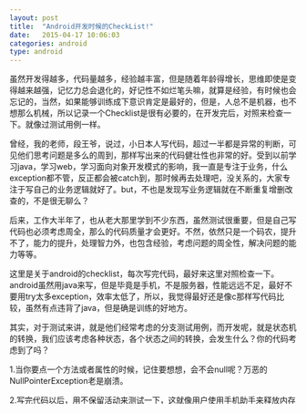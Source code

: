 ```yaml
---
layout: post
title:  "Android开发时候的CheckList!"
date:   2015-04-17 10:06:03
categories: android
type: android
---
```


虽然开发得越多，代码量越多，经验越丰富，但是随着年龄得增长，思维即使是变得越来越强，记忆力总会退化的，好记性不如烂笔头嘛，就算是经验，有时候也会忘记的，当然，如果能够训练成下意识肯定是最好的，但是，人总不是机器，也不想那么机械，所以记录一个Checklist是很有必要的，在开发完后，对照来检查一下。就像过测试用例一样。

曾经，我的老师，段王爷，说过，小日本人写代码，超过一半都是异常的判断，可见他们思考问题是多么的周到，那样写出来的代码健壮性也非常的好。受到以前学习java，学习web，学习面向对象开发模式的影响，我一直是专注于业务，什么exception都不管，反正都会被catch到，那时候再去处理吧，没关系的，大家专注于写自己的业务逻辑就好了。but，不也是发现写业务逻辑就在不断重复增删改查的，不是很无聊么？

后来，工作大半年了，也从老大那里学到不少东西，虽然测试很重要，但是自己写代码也必须考虑周全，那么的代码质量才会更好。不然，依然只是一个码农，提升不了，能力的提升，处理智力外，也包含经验，考虑问题的周全性，解决问题的能力等等。

这里是关于android的checklist，每次写完代码，最好来这里对照检查一下。android虽然用java来写，但是毕竟是手机，不是服务器，性能远远不足，最好不要用try太多exception，效率太低了，所以，我觉得最好还是像c那样写代码比较，虽然有点违背了java，但是确是训练的好地方。

其实，对于测试来讲，就是他们经常考虑的分支测试用例，而开发呢，就是状态机的转换，我们应该考虑各种状态，各个状态之间的转换，会发生什么？你的代码考虑到了吗？

1.当你要点一个方法或者属性的时候，记住要想想，会不会null呢？万恶的NullPointerException老是崩溃。

2.写完代码以后，用不保留活动来测试一下，这就像用户使用手机助手来释放内存一样的效果，android的界面UI，如activity都会被回收，所以状态变量的不要存在UI了。

3.各个组件的生命周期考虑到了吗？按下home键以后，你的程序会怎么处理呢？状态保存了吗？恢复的时候，状态恢复了吗？

4.可恶的handler，会在后台去修改ui，但是你的ui被释放了，或者被回收了，你处理你的handler了吗？

5.写文件，写数据库的时候，需要考虑有一些手机是无法写的情况哦。



  